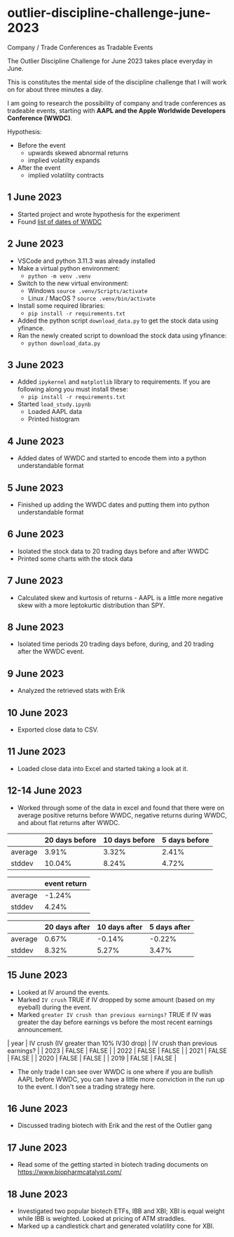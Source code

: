 # outlier-discipline-challenge-june-2023
Company / Trade Conferences as Tradable Events

The Outlier Discipline Challenge for June 2023 takes place everyday in June. 

This is constitutes the mental side of the discipline challenge that I will work on for about three minutes a day.

I am going to research the possibility of company and trade conferences as tradeable events, starting with **AAPL and the Apple Worldwide Developers Conference (WWDC)**.

Hypothesis: 

* Before the event 
   * upwards skewed abnormal returns
   * implied volatilty expands
* After the event
   * implied volatility contracts

## 1 June 2023

* Started project and wrote hypothesis for the experiment
* Found [list of dates of WWDC](https://en.wikipedia.org/wiki/Worldwide_Developers_Conference)

## 2 June 2023

* VSCode and python 3.11.3 was already installed 
* Make a virtual python environment:
   * `python -m venv .venv`
* Switch to the new virtual environment:
   * Windows `source .venv/Scripts/activate`
   * Linux / MacOS ? `source .venv/bin/activate`
* Install some required libraries:
   * `pip install -r requirements.txt`
* Added the python script `download_data.py` to get the stock data using yfinance.
* Ran the newly created script to download the stock data using yfinance:
   * `python download_data.py`

## 3 June 2023

* Added `ipykernel` and `matplotlib` library to requirements. If you are following along you must install these:
   * `pip install -r requirements.txt`
* Started `load_study.ipynb`
   * Loaded AAPL data
   * Printed histogram

## 4 June 2023

* Added dates of WWDC and started to encode them into a python understandable format

## 5 June 2023

* Finished up adding the WWDC dates and putting them into python understandable format

## 6 June 2023

* Isolated the stock data to 20 trading days before and after WWDC
* Printed some charts with the stock data

## 7 June 2023

* Calculated skew and kurtosis of returns - AAPL is a little more negative skew with a more leptokurtic distribution than SPY.

## 8 June 2023

* Isolated time periods 20 trading days before, during, and 20 trading after the WWDC event.

## 9 June 2023

* Analyzed the retrieved stats with Erik

## 10 June 2023

* Exported close data to CSV.

## 11 June 2023

* Loaded close data into Excel and started taking a look at it.

## 12-14 June 2023

* Worked through some of the data in excel and found that there were on average positive returns before WWDC, negative returns during WWDC, and about flat returns after WWDC.

| | 20 days before | 10 days before | 5 days before |
| ----------- | ----------- | ----------- | ----------- |
| average	| 3.91%	| 3.32%	| 2.41% |
| stddev	| 10.04%	| 8.24%	| 4.72% |

| |	event return|
| ----------- | ----------- |
| average	| -1.24% |
| stddev	| 4.24% |


| |	20 days after	|10 days after	|5 days after |
| ----------- | ----------- | ----------- | ----------- |
|average	|0.67%	|-0.14%	|-0.22% |
|stddev	|8.32%	|5.27%	|3.47% |

## 15 June 2023

* Looked at IV around the events. 
* Marked `IV crush` TRUE if IV dropped by some amount (based on my eyeball) during the event. 
* Marked `greater IV crush than previous earnings?` TRUE if IV was greater the day before earnings vs before the most recent earnings announcement. 

| year | IV crush (IV greater than 10% IV30 drop) | IV crush than previous earnings? |
| 2023 | FALSE | FALSE |
| 2022 | FALSE | FALSE |
| 2021 | FALSE | FALSE |
| 2020 | FALSE | FALSE |
| 2019 | FALSE | FALSE |

* The only trade I can see over WWDC is one where if you are bullish AAPL before WWDC, you can have a little more conviction in the run up to the event. I don't see a trading strategy here.

## 16 June 2023

* Discussed trading biotech with Erik and the rest of the Outlier gang 

## 17 June 2023

* Read some of the getting started in biotech trading documents on https://www.biopharmcatalyst.com/

## 18 June 2023

* Investigated two popular biotech ETFs, IBB and XBI; XBI is equal weight while IBB is weighted. Looked at pricing of ATM straddles. 
* Marked up a candlestick chart and generated volatility cone for XBI.
